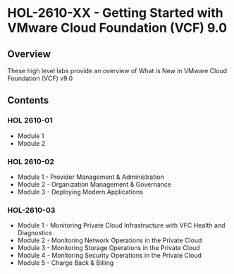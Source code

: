 # HOL-2610-XX - Getting Started with VMware Cloud Foundation (VCF) 9.0

## Overview

These high level labs provide an overview of What is New in VMware Cloud Foundation (VCF) v9.0

## Contents

### HOL 2610-01

- Module 1
- Module 2

### HOL 2610-02

- Module 1 - Provider Management & Administration
- Module 2 - Organization Management & Governance
- Module 3 - Deploying Modern Applications
  
### HOL-2610-03

- Module 1 - Monitoring Private Cloud Infrastructure with VFC Health and Diagnostics
- Module 2 - Monitoring Network Operations in the Private Cloud
- Module 3 - Monitoring Storage Operations in the Private Cloud
- Module 4 - Monitoring Security Operations in the Private Cloud
- Module 5 - Charge Back & Billing
